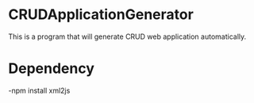 # CRUDApplicationGenerator
This is a program that will generate CRUD web application automatically.

# Dependency
-npm install xml2js
